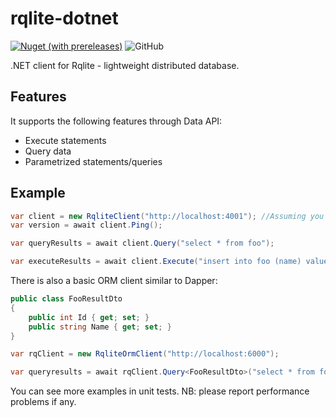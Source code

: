 # rqlite-dotnet
[![Nuget (with prereleases)](https://img.shields.io/nuget/vpre/RqliteDotnet)](https://www.nuget.org/packages/RqliteDotnet/)
![GitHub](https://img.shields.io/github/license/rqlite/rqlite-dotnet)

.NET client for Rqlite - lightweight distributed database.

## Features
It supports the following features through Data API:
* Execute statements
* Query data
* Parametrized statements/queries

## Example

```csharp
var client = new RqliteClient("http://localhost:4001"); //Assuming you have rqlite running on that port locally
var version = await client.Ping();

var queryResults = await client.Query("select * from foo");

var executeResults = await client.Execute("insert into foo (name) values('test')");
```

There is also a basic ORM client similar to Dapper:
```csharp
public class FooResultDto
{
    public int Id { get; set; }
    public string Name { get; set; }
}

var rqClient = new RqliteOrmClient("http://localhost:6000");

var queryresults = await rqClient.Query<FooResultDto>("select * from foo"); //Returns List<FooResultDto>
```
You can see more examples in unit tests. NB: please report performance problems if any.

